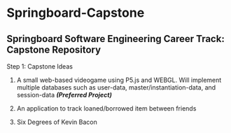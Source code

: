 # Springboard-Capstone
Springboard Software Engineering Career Track: Capstone Repository
---
Step 1: Capstone Ideas

1. A small web-based videogame using P5.js and WEBGL. Will implement multiple databases such as user-data, master/instantiation-data, and session-data *__(Preferred Project)__*

2. An application to track loaned/borrowed item between friends

3. Six Degrees of Kevin Bacon